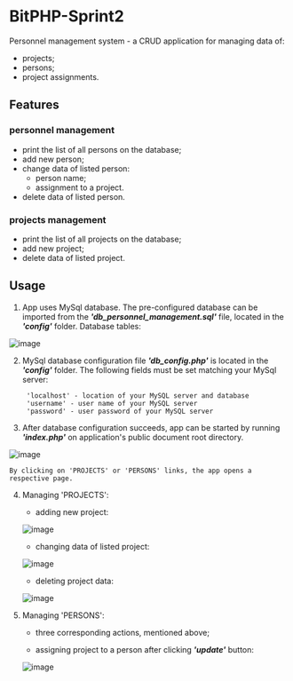 # BitPHP-Sprint2

 Personnel management system - a CRUD application for managing data of:
  - projects;
  - persons;
  - project assignments.

## Features

  ### personnel management
  - print the list of all persons on the database;
  - add new person;
  - change data of listed person:
    - person name;
    - assignment to a project.
  - delete data of listed person.
    
  ### projects management
  - print the list of all projects on the database;
  - add new project;
  - delete data of listed project.
  
## Usage

1) App uses MySql database. The pre-configured database can be imported from the **_'db_personnel_management.sql'_** file, located in the **_'config'_** folder. Database tables:

  ![image](https://user-images.githubusercontent.com/70706753/97680514-7598c300-1a9f-11eb-920f-3100441b39c2.png)

2) MySql database configuration file **_'db_config.php'_** is located in the **_'config'_** folder. The following fields must be set matching your MySql server:

        'localhost' - location of your MySQL server and database
        'username' - user name of your MySQL server
        'password' - user password of your MySQL server

3) After database configuration succeeds, app can be started by running **_'index.php'_** on application's public document root directory.

  ![image](https://user-images.githubusercontent.com/70706753/97693085-49823f80-1aa9-11eb-9fc7-7b3b5bfd9297.png)

    By clicking on 'PROJECTS' or 'PERSONS' links, the app opens a respective page.

4) Managing 'PROJECTS':

    - adding new project:

    ![image](https://user-images.githubusercontent.com/70706753/97696616-83a21000-1aae-11eb-9660-fa90013a8215.png)

    - changing data of listed project:

    ![image](https://user-images.githubusercontent.com/70706753/97696619-856bd380-1aae-11eb-910a-ef922b367aa4.png)

    - deleting project data:

    ![image](https://user-images.githubusercontent.com/70706753/97696628-87359700-1aae-11eb-96e9-6ac024d1c480.png)

5) Managing 'PERSONS':

    - three corresponding actions, mentioned above;

    - assigning project to a person after clicking **_'update'_** button:

    ![image](https://user-images.githubusercontent.com/70706753/97696631-88ff5a80-1aae-11eb-853c-5bbaf0b6b44f.png)
